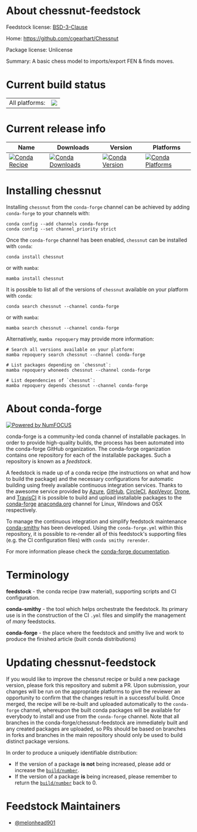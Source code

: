 About chessnut-feedstock
========================

Feedstock license: [BSD-3-Clause](https://github.com/conda-forge/chessnut-feedstock/blob/main/LICENSE.txt)

Home: https://github.com/cgearhart/Chessnut

Package license: Unlicense

Summary: A basic chess model to imports/export FEN & finds moves.

Current build status
====================


<table><tr><td>All platforms:</td>
    <td>
      <a href="https://dev.azure.com/conda-forge/feedstock-builds/_build/latest?definitionId=23928&branchName=main">
        <img src="https://dev.azure.com/conda-forge/feedstock-builds/_apis/build/status/chessnut-feedstock?branchName=main">
      </a>
    </td>
  </tr>
</table>

Current release info
====================

| Name | Downloads | Version | Platforms |
| --- | --- | --- | --- |
| [![Conda Recipe](https://img.shields.io/badge/recipe-chessnut-green.svg)](https://anaconda.org/conda-forge/chessnut) | [![Conda Downloads](https://img.shields.io/conda/dn/conda-forge/chessnut.svg)](https://anaconda.org/conda-forge/chessnut) | [![Conda Version](https://img.shields.io/conda/vn/conda-forge/chessnut.svg)](https://anaconda.org/conda-forge/chessnut) | [![Conda Platforms](https://img.shields.io/conda/pn/conda-forge/chessnut.svg)](https://anaconda.org/conda-forge/chessnut) |

Installing chessnut
===================

Installing `chessnut` from the `conda-forge` channel can be achieved by adding `conda-forge` to your channels with:

```
conda config --add channels conda-forge
conda config --set channel_priority strict
```

Once the `conda-forge` channel has been enabled, `chessnut` can be installed with `conda`:

```
conda install chessnut
```

or with `mamba`:

```
mamba install chessnut
```

It is possible to list all of the versions of `chessnut` available on your platform with `conda`:

```
conda search chessnut --channel conda-forge
```

or with `mamba`:

```
mamba search chessnut --channel conda-forge
```

Alternatively, `mamba repoquery` may provide more information:

```
# Search all versions available on your platform:
mamba repoquery search chessnut --channel conda-forge

# List packages depending on `chessnut`:
mamba repoquery whoneeds chessnut --channel conda-forge

# List dependencies of `chessnut`:
mamba repoquery depends chessnut --channel conda-forge
```


About conda-forge
=================

[![Powered by
NumFOCUS](https://img.shields.io/badge/powered%20by-NumFOCUS-orange.svg?style=flat&colorA=E1523D&colorB=007D8A)](https://numfocus.org)

conda-forge is a community-led conda channel of installable packages.
In order to provide high-quality builds, the process has been automated into the
conda-forge GitHub organization. The conda-forge organization contains one repository
for each of the installable packages. Such a repository is known as a *feedstock*.

A feedstock is made up of a conda recipe (the instructions on what and how to build
the package) and the necessary configurations for automatic building using freely
available continuous integration services. Thanks to the awesome service provided by
[Azure](https://azure.microsoft.com/en-us/services/devops/), [GitHub](https://github.com/),
[CircleCI](https://circleci.com/), [AppVeyor](https://www.appveyor.com/),
[Drone](https://cloud.drone.io/welcome), and [TravisCI](https://travis-ci.com/)
it is possible to build and upload installable packages to the
[conda-forge](https://anaconda.org/conda-forge) [anaconda.org](https://anaconda.org/)
channel for Linux, Windows and OSX respectively.

To manage the continuous integration and simplify feedstock maintenance
[conda-smithy](https://github.com/conda-forge/conda-smithy) has been developed.
Using the ``conda-forge.yml`` within this repository, it is possible to re-render all of
this feedstock's supporting files (e.g. the CI configuration files) with ``conda smithy rerender``.

For more information please check the [conda-forge documentation](https://conda-forge.org/docs/).

Terminology
===========

**feedstock** - the conda recipe (raw material), supporting scripts and CI configuration.

**conda-smithy** - the tool which helps orchestrate the feedstock.
                   Its primary use is in the construction of the CI ``.yml`` files
                   and simplify the management of *many* feedstocks.

**conda-forge** - the place where the feedstock and smithy live and work to
                  produce the finished article (built conda distributions)


Updating chessnut-feedstock
===========================

If you would like to improve the chessnut recipe or build a new
package version, please fork this repository and submit a PR. Upon submission,
your changes will be run on the appropriate platforms to give the reviewer an
opportunity to confirm that the changes result in a successful build. Once
merged, the recipe will be re-built and uploaded automatically to the
`conda-forge` channel, whereupon the built conda packages will be available for
everybody to install and use from the `conda-forge` channel.
Note that all branches in the conda-forge/chessnut-feedstock are
immediately built and any created packages are uploaded, so PRs should be based
on branches in forks and branches in the main repository should only be used to
build distinct package versions.

In order to produce a uniquely identifiable distribution:
 * If the version of a package **is not** being increased, please add or increase
   the [``build/number``](https://docs.conda.io/projects/conda-build/en/latest/resources/define-metadata.html#build-number-and-string).
 * If the version of a package **is** being increased, please remember to return
   the [``build/number``](https://docs.conda.io/projects/conda-build/en/latest/resources/define-metadata.html#build-number-and-string)
   back to 0.

Feedstock Maintainers
=====================

* [@melonhead901](https://github.com/melonhead901/)

